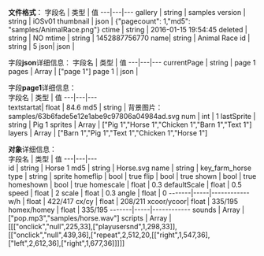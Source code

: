 **文件格式**：
字段名 | 类型 | 值
---|---|---
gallery | string | samples
version | string  | iOSv01
thumbnail | json | {"pagecount": 1,"md5": "samples/AnimalRace.png"}
ctime | string | 2016-01-15 19:54:45
deleted | string | NO
mtime | string | 1452887756770
name| string | Animal Race
id | string | 5
json| json | 

字段**json**详细信息：
字段名 | 类型 | 值
---|---|---
currentPage | string | page 1
pages | Array | ["page 1"]
page 1 | json |  

字段**page1**详细信息：  
字段名 | 类型 | 值
---|---|---  
textstartat| float | 84.6
md5 | string | 背景图片：samples/63b6fade5e12e1abe9c97806a04984ad.svg
num | int  | 1
lastSprite | string | Pig 1
sprites |  Array | ["Pig 1","Horse 1","Chicken 1","Barn 1","Text 1"]
layers | Array | ["Barn 1","Pig 1","Text 1","Chicken 1","Horse 1"]

**对象**详细信息：  
字段名 | 类型 | 值
---|---|---  
id | string  | Horse 1
md5 | string | Horse.svg
name | string | key_farm_horse
type  | string | sprite
homeflip | bool | true
flip | bool | true
shown | bool | true
homeshown | bool | true
homescale | float  | 0.3
defaultScale | float  | 0.5
speed | float | 2
scale | float  | 0.3
angle | float  | 0
-------|-----|------------
w/h | float | 422/417
cx/cy | float | 208/211
xcoor/ycoor| float | 335/195
homex/homey | float | 335/195
-------|-----|------------
sounds | Array | ["pop.mp3","samples/horse.wav"]
scripts | Array  | [[["onclick","null",225,33],["playusersnd",1,298,33]],[["onclick","null",439,36],["repeat",2,512,20,[["right",1,547,36],["left",2,612,36],["right",1,677,36]]]]]




